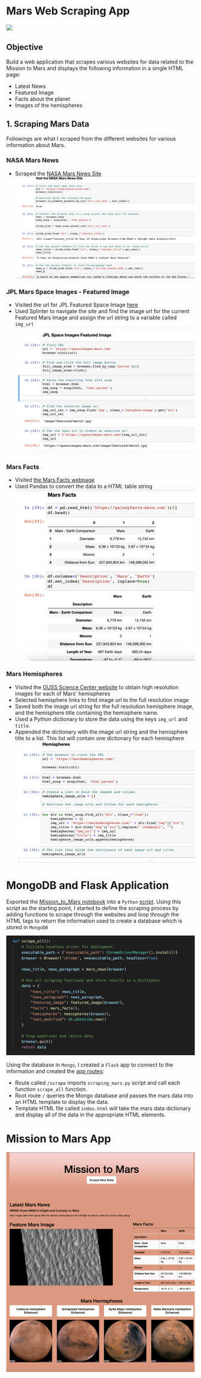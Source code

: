 # Mars Web Scraping App
<img src='https://www.bitou.net/wp-content/uploads/sites/3/2020/11/mission-to-mars_Header-1366x546.jpg'>

## Objective
Build a web application that scrapes various websites for data related to the Mission to Mars and displays the following information in a single HTML page:
* Latest News
* Featured Image
* Facts about the planet
* Images of the hemispheres

## 1. Scraping Mars Data
Followings are what I scraped from the different websites for various information about Mars.

### NASA Mars News 
* Scraped the [NASA Mars News Site](https://redplanetscience.com)
![](mission_to_mars/images/Title_Text.png)

### JPL Mars Space Images - Featured Image
* Visited the url for JPL Featured Space Image [here](https://spaceimages-mars.com)
* Used Splinter to navigate the site and find the image url for the current Featured Mars Image and assign the url string to a variable called `img_url`
![](mission_to_mars/images/Feature_Image.png)

### Mars Facts
* Visited [the Mars Facts webpage](https://galaxyfacts-mars.com/)
* Used Pandas to convert the data to a HTML table string
![](mission_to_mars/images/Mars_Facts.png)

### Mars Hemispheres
* Visited the [GUSS Science Center website](https://marshemispheres.com/) to obtain high resolution images for each of Mars' hemispheres
* Selected hemisphere links to find image url to the full resolution image
* Saved both the image url string for the full resolution hemisphere image, and the hemisphere title containing the hemisphere name.
* Used a Python dictionary to store the data using the keys `img_url` and `title`.
* Appended the dictionary with the image url string and the hemisphere title to a list. This list will contain one dictionary for each hemisphere
![](mission_to_mars/images/Mars_Hemispheres.png)

# MongoDB and Flask Application
Exported the [Mission_to_Mars notebook](mission_to_mars/Mission_to_Mars.ipynb) into a `Python` [script](mission_to_mars/scraping_mars.py). Using this script as the starting point, I started to define the scraping process by adding functions to scrape through the websites and loop through the HTML tags to return the information used to create a database which is stored in `MongoDB`

![](mission_to_mars/images/scrape_all_script.png)

Using the database in `Mongo`, I created a `Flask` app to connect to the information and created the [app routes](mission_to_mars/app.py):
* Route called `/scrape` imports `scraping_mars.py` script and call each function `scrape_all` function.
* Root route `/` queries the Mongo database and passes the mars data into an HTML template to display the data.
* Template HTML file called `index.html` will take the mars data dictionary and display all of the data in the appropriate HTML elements.

# Mission to Mars App
![](mission_to_mars/images/Mars_Screenshot.png)